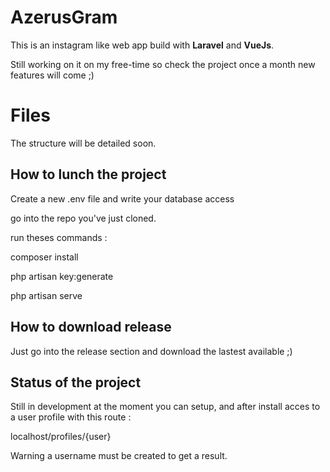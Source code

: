 # AzerusGram

This is an instagram like web app build with **Laravel** and **VueJs**.

Still working on it on my free-time so check the project once a month new features will come ;)


# Files
The structure will be detailed soon.

## How to lunch the project

Create a new .env file and write your database access 

go into the repo you've just cloned.

run theses commands :

composer install

php artisan key:generate

php artisan serve


## How to download release 

Just go into the release section and download the lastest available ;)


## Status of the project

Still in development at the moment you can setup, and after install acces to a user profile with this route :

localhost/profiles/{user}

Warning a username must be created to get a result.
